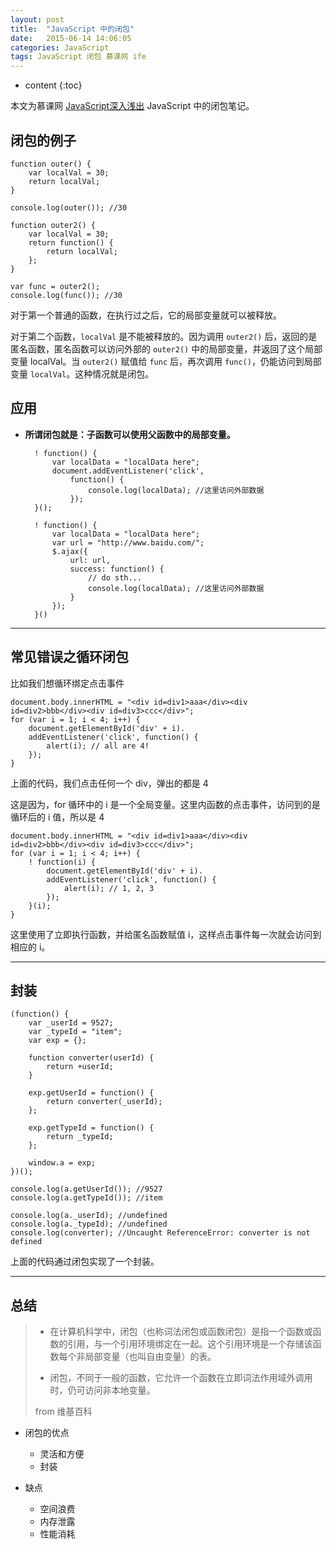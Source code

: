 ```yaml
---
layout: post
title:  "JavaScript 中的闭包"
date:   2015-06-14 14:06:05
categories: JavaScript
tags: JavaScript 闭包 慕课网 ife
---
```


* content
{:toc}

本文为慕课网 [JavaScript深入浅出](http://www.imooc.com/learn/277) JavaScript 中的闭包笔记。





## 闭包的例子

    function outer() {
        var localVal = 30;
        return localVal;
    }

    console.log(outer()); //30

    function outer2() {
        var localVal = 30;
        return function() {
            return localVal;
        };
    }

    var func = outer2();
    console.log(func()); //30

对于第一个普通的函数，在执行过之后，它的局部变量就可以被释放。

对于第二个函数，`localVal` 是不能被释放的。因为调用 `outer2()` 后，返回的是匿名函数，匿名函数可以访问外部的 `outer2()` 中的局部变量，并返回了这个局部变量 localVal。当 `outer2()` 赋值给 `func` 后，再次调用 `func()`，仍能访问到局部变量 `localVal`。这种情况就是闭包。


## 应用

* **所谓闭包就是：子函数可以使用父函数中的局部变量。**

        ! function() {
            var localData = "localData here";
            document.addEventListener('click',
                function() {
                    console.log(localData); //这里访问外部数据
                });
        }();

        ! function() {
            var localData = "localData here";
            var url = "http://www.baidu.com/";
            $.ajax({
                url: url,
                success: function() {
                    // do sth...
                    console.log(localData); //这里访问外部数据
                }
            });
        }()

---

## 常见错误之循环闭包

比如我们想循环绑定点击事件

    document.body.innerHTML = "<div id=div1>aaa</div><div id=div2>bbb</div><div id=div3>ccc</div>";
    for (var i = 1; i < 4; i++) {
        document.getElementById('div' + i).
        addEventListener('click', function() {
            alert(i); // all are 4!
        });
    }

上面的代码，我们点击任何一个 div，弹出的都是 4

这是因为，for 循环中的 i 是一个全局变量。这里内函数的点击事件，访问到的是循环后的 i 值，所以是 4

    document.body.innerHTML = "<div id=div1>aaa</div><div id=div2>bbb</div><div id=div3>ccc</div>";
    for (var i = 1; i < 4; i++) {
        ! function(i) {
            document.getElementById('div' + i).
            addEventListener('click', function() {
                alert(i); // 1, 2, 3
            });
        }(i);
    }

这里使用了立即执行函数，并给匿名函数赋值 i，这样点击事件每一次就会访问到相应的 i。

---

## 封装

    (function() {
        var _userId = 9527;
        var _typeId = "item";
        var exp = {};

        function converter(userId) {
            return +userId;
        }

        exp.getUserId = function() {
            return converter(_userId);
        };

        exp.getTypeId = function() {
            return _typeId;
        };

        window.a = exp;
    })();

    console.log(a.getUserId()); //9527
    console.log(a.getTypeId()); //item

    console.log(a._userId); //undefined
    console.log(a._typeId); //undefined
    console.log(converter); //Uncaught ReferenceError: converter is not defined

上面的代码通过闭包实现了一个封装。

---

## 总结

> * 在计算机科学中，闭包（也称词法闭包或函数闭包）是指一个函数或函数的引用，与一个引用环境绑定在一起。这个引用环境是一个存储该函数每个非局部变量（也叫自由变量）的表。
>
> * 闭包，不同于一般的函数，它允许一个函数在立即词法作用域外调用时，仍可访问非本地变量。
>
> from 维基百科

* 闭包的优点
    * 灵活和方便
    * 封装

* 缺点
    * 空间浪费
    * 内存泄露
    * 性能消耗
